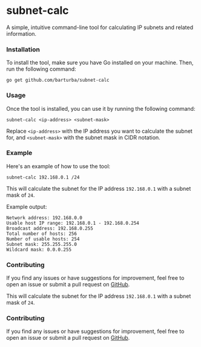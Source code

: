 # subnet-calc

A simple, intuitive command-line tool for calculating IP subnets and related information.

### Installation

To install the tool, make sure you have Go installed on your machine. Then, run the following command:

```shell
go get github.com/barturba/subnet-calc
```

### Usage

Once the tool is installed, you can use it by running the following command:

```shell
subnet-calc <ip-address> <subnet-mask>
```

Replace `<ip-address>` with the IP address you want to calculate the subnet for, and `<subnet-mask>` with the subnet mask in CIDR notation.

### Example

Here's an example of how to use the tool:

```shell
subnet-calc 192.168.0.1 /24
```

This will calculate the subnet for the IP address `192.168.0.1` with a subnet mask of `24`.

Example output:

```
Network address: 192.168.0.0
Usable host IP range: 192.168.0.1 - 192.168.0.254
Broadcast address: 192.168.0.255
Total number of hosts: 256
Number of usable hosts: 254
Subnet mask: 255.255.255.0
Wildcard mask: 0.0.0.255
```

### Contributing

If you find any issues or have suggestions for improvement, feel free to open an issue or submit a pull request on [GitHub](https://github.com/barturba/subnet-calc).

This will calculate the subnet for the IP address `192.168.0.1` with a subnet mask of `24`.

### Contributing

If you find any issues or have suggestions for improvement, feel free to open an issue or submit a pull request on [GitHub](https://github.com/barturba/subnet-calc).
